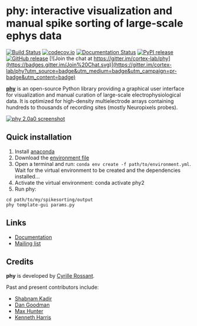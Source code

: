 # phy: interactive visualization and manual spike sorting of large-scale ephys data

[![Build Status](https://img.shields.io/travis/cortex-lab/phy.svg)](https://travis-ci.org/cortex-lab/phy)
[![codecov.io](https://img.shields.io/codecov/c/github/cortex-lab/phy.svg)](http://codecov.io/github/cortex-lab/phy?branch=master)
[![Documentation Status](https://readthedocs.org/projects/phy/badge/?version=latest)](https://readthedocs.org/projects/phy/?badge=latest)
[![PyPI release](https://img.shields.io/pypi/v/phy.svg)](https://pypi.python.org/pypi/phy)
[![GitHub release](https://img.shields.io/github/release/cortex-lab/phy.svg)](https://github.com/cortex-lab/phy/releases/latest)
[![Join the chat at https://gitter.im/cortex-lab/phy](https://badges.gitter.im/Join%20Chat.svg)](https://gitter.im/cortex-lab/phy?utm_source=badge&utm_medium=badge&utm_campaign=pr-badge&utm_content=badge)

[**phy**](https://github.com/cortex-lab/phy) is an open-source Python library providing a graphical user interface for visualization and manual curation of large-scale electrophysiological data. It is optimized for high-density multielectrode arrays containing hundreds to thousands of recording sites (mostly Neuropixels probes).

[![phy 2.0a0 screenshot](https://user-images.githubusercontent.com/1942359/58665615-90f32200-8331-11e9-8403-9961c13b8f17.png)](https://user-images.githubusercontent.com/1942359/58665615-90f32200-8331-11e9-8403-9961c13b8f17.png)

## Quick installation
1. Install [anaconda](https://docs.anaconda.com/anaconda/install/)
2. Download the [environment file](https://github.com/cortex-lab/phy/blob/dev/environment.yml)
3. Open a terminal and run:
`conda env create -f path/to/environment.yml`.\
Wait for the virtual environment to be created and the dependencies installed...
4. Activate the virtual environment: conda activate phy2
5. Run phy:
```
cd path/to/my/spikesorting/output
phy template-gui params.py
```

## Links

* [Documentation](http://phy.readthedocs.org/en/latest/)
* [Mailing list](https://groups.google.com/forum/#!forum/phy-users)


## Credits

**phy** is developed by [Cyrille Rossant](http://cyrille.rossant.net).

Past and present contributors include:

* [Shabnam Kadir](https://iris.ucl.ac.uk/iris/browse/profile?upi=SKADI56)
* [Dan Goodman](http://thesamovar.net/)
* [Max Hunter](https://iris.ucl.ac.uk/iris/browse/profile?upi=MLDHU99)
* [Kenneth Harris](https://iris.ucl.ac.uk/iris/browse/profile?upi=KDHAR02)
